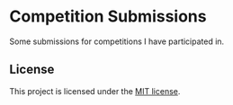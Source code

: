 # Competition Submissions
Some submissions for competitions I have participated in.

## License
This project is licensed under the [MIT license](https://github.com/ismaeltovar/competition-submissions/blob/main/LICENSE).